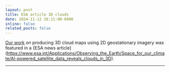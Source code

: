 ```yaml
---
layout: post
title: ESA article 3D clouds
date: 2024-11-12 16:11:00-0400
inline: false
related_posts: false
---
```


[Our work](https://emdiazsal83.github.io/projects/FDL_2024/) on producing 3D cloud maps using 2D geostationary imagery was featured in a {ESA news article](https://www.esa.int/Applications/Observing_the_Earth/Space_for_our_climate/AI-powered_satellite_data_reveals_clouds_in_3D).  

---

